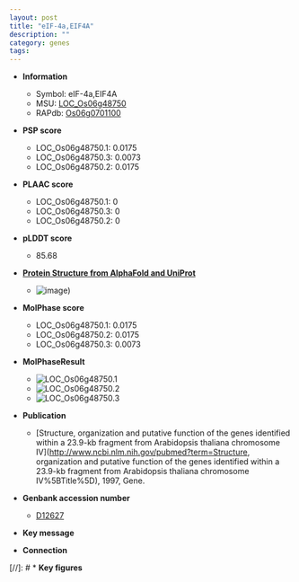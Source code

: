 ```yaml
---
layout: post
title: "eIF-4a,EIF4A"
description: ""
category: genes
tags: 
---
```


* **Information**  
    + Symbol: eIF-4a,EIF4A  
    + MSU: [LOC_Os06g48750](http://rice.plantbiology.msu.edu/cgi-bin/ORF_infopage.cgi?orf=LOC_Os06g48750)  
    + RAPdb: [Os06g0701100](http://rapdb.dna.affrc.go.jp/viewer/gbrowse_details/irgsp1?name=Os06g0701100)  

* **PSP score**  
    + LOC_Os06g48750.1: 0.0175 
    + LOC_Os06g48750.3: 0.0073 
    + LOC_Os06g48750.2: 0.0175 

* **PLAAC score**  
    + LOC_Os06g48750.1: 0 
    + LOC_Os06g48750.3: 0 
    + LOC_Os06g48750.2: 0 

* **pLDDT score**
    + 85.68

* **[Protein Structure from AlphaFold and UniProt](https://www.uniprot.org/uniprotkb/P35683/entry#structure)**
    + ![image](https://ricepsp.github.io/images/P/AF-P35683-F1.png))

* **MolPhase score**
    + LOC_Os06g48750.1: 0.0175
    + LOC_Os06g48750.2: 0.0175
    + LOC_Os06g48750.3: 0.0073

* **MolPhaseResult**
    + ![LOC_Os06g48750.1](https://ricepsp.github.io/pictures/LOC_Os06g/LOC_Os06g48750.1.png)
    + ![LOC_Os06g48750.2](https://ricepsp.github.io/pictures/LOC_Os06g/LOC_Os06g48750.2.png)
    + ![LOC_Os06g48750.3](https://ricepsp.github.io/pictures/LOC_Os06g/LOC_Os06g48750.3.png)

* **Publication**  
    + [Structure, organization and putative function of the genes identified within a 23.9-kb fragment from Arabidopsis thaliana chromosome IV](http://www.ncbi.nlm.nih.gov/pubmed?term=Structure, organization and putative function of the genes identified within a 23.9-kb fragment from Arabidopsis thaliana chromosome IV%5BTitle%5D), 1997, Gene.

* **Genbank accession number**  
    + [D12627](http://www.ncbi.nlm.nih.gov/nuccore/D12627)

* **Key message**  

* **Connection**  

[//]: # * **Key figures**  


